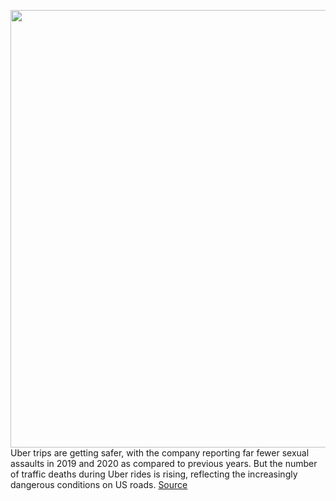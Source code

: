 <img src='https://cdn.vox-cdn.com/thumbor/gpv56S2enhzCX4_QK0zZL8jw5SA=/0x0:2040x1360/1200x800/filters:focal(857x517:1183x843)/cdn.vox-cdn.com/uploads/chorus_image/image/71037747/akrales_181010_3013_0065.0.jpg' width='700px' /><br/>
Uber trips are getting safer, with the company reporting far fewer sexual assaults in 2019 and 2020 as compared to previous years. But the number of traffic deaths during Uber rides is rising, reflecting the increasingly dangerous conditions on US roads.
<a href='https://www.theverge.com/2022/7/1/23191123/uber-safety-report-sexual-assault-traffic-death-2019-2020'> Source <a/>